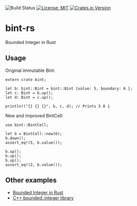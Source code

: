![Build Status](https://github.com/electronicpanopticon/bint-rs/actions/workflows/CI.yaml/badge.svg)
[![License: MIT](https://img.shields.io/badge/license-MIT-blue?style=flat-square)](LICENSE)
[![Crates.io Version](https://img.shields.io/crates/v/bint.svg)](https://crates.io/crates/bint)

# bint-rs

Bounded Integer in Rust

## Usage

Original immutable Bint:

```
extern crate bint;

let b: bint::Bint = bint::Bint {value: 5, boundary: 6 };
let c: Bint = b.up();
let d: Bint = c.up();

println!("{} {} {}", b, c, d); // Prints 5 0 1
```

New and improved BintCell:

```
use bint::BintCell;

let b = BintCell::new(6);
b.down();
assert_eq!(5, b.value());

b.up();
b.up();
b.up();
assert_eq!(2, b.value());
```

## Other examples
* [Bounded Integer in Rust](https://github.com/programble/bounded-integer)
* [C++ bounded::integer library](http://doublewise.net/c++/bounded/)
